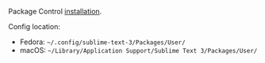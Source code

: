 Package Control [installation](https://packagecontrol.io/installation).

Config location:

* Fedora: `~/.config/sublime-text-3/Packages/User/`
* macOS: `~/Library/Application Support/Sublime Text 3/Packages/User/`
